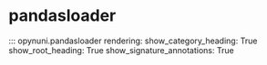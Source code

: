 
# pandasloader

::: opynuni.pandasloader
    rendering:
        show_category_heading: True
        show_root_heading: True
        show_signature_annotations: True
